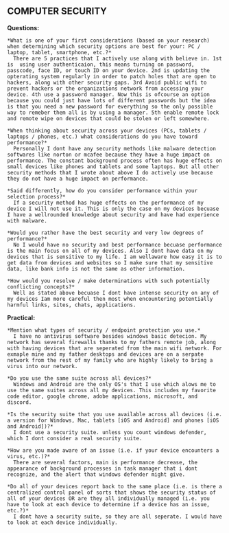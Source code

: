 ## COMPUTER SECURITY

  __Questions:__

    *What is one of your first considerations (based on your research) when determining which security options are best for your: PC / laptop, tablet, smartphone, etc.?*
      There are 5 practices that I actively use along with believe in. 1st is  using user authenticaion, this means turning on password, passcode, face ID, or touch ID on your device. 2nd is updating the opterating system regularly in order to patch holes that are open to hackers, along with other security gaps. 3rd Avoid public wifi to prevent hackers or the organizations network from accessing your device. 4th use a password manager. Now this is ofcourse an option because you could just have lots of different passwords but the idea is that you need a new password for everything so the only possible way to remeber them all is by using a manager. 5th enable remote lock and remote wipe on devices that could be stolen or left somewhere.

    *When thinking about security across your devices (PCs, tablets / laptops / phones, etc.) what considerations do you have toward performance?*
      Personally I dont have any security methods like malware detection softwares like norton or mcafee because they have a huge impact on performance. The constant background process often has huge effects on small devices like phones and tablets and some laptops. But all other security methods that I wrote about above I do actively use because they do not have a huge impact on performance.

    *Said differently, how do you consider performance within your selection process?*
      If a security method has huge effects on the performance of my device I will not use it. This is only the case on my devices becuase I have a wellrounded knowledge about security and have had experience with malware.

    *Would you rather have the best security and very low degrees of performance?*
      No I would have no security and best performance becuase performance is the main focus on all of my devices. Also I dont have data on my devices that is sensitive to my life. I am wellaware how easy it is to get data from devices and websites so I make sure that my sensitive data, like bank info is not the same as other information.

    *How would you resolve / make determinations with such potentially conflicting concepts?*
      Well as stated above becuase I dont have intense security on any of my devices Iam more careful then most when encountering potentially harmful links, sites, chats, applications.

  __Practical:__

    *Mention what types of security / endpoint protection you use.*
      I have no antivirus software besides windows basic detecion. My network has several firewalls thanks to my fathers remote job, along with having devices that are seperated from the main wifi network. For exmaple mine and my father desktops and devices are on a serpate network from the rest of my family who are highly likely to bring a virus into our network.

    *Do you use the same suite across all devices?*
      Windows and Android are the only OS's that I use which alows me to use the same suites across all my devices. This includes my favorite code editor, google chrome, adobe applications, microsoft, and discord.

    *Is the security suite that you use available across all devices (i.e. a version for Windows, Mac, tablets [iOS and Android] and phones [iOS and Android])?*
      I dont use a security suite. unless you count windows defender, which I dont consider a real security suite.

    *How are you made aware of an issue (i.e. if your device encounters a virus, etc.)?*
      There are several factors, main is performance decrease, the appearance of background processes in task manager that i dont recognize, and the alert that windows defender might give.

    *Do all of your devices report back to the same place (i.e. is there a centralized control panel of sorts that shows the security status of all of your devices OR are they all individually managed (i.e. you have to look at each device to determine if a device has an issue, etc.?)*
      I dont have a security suite, so they are all seperate. I would have to look at each device individually. 
